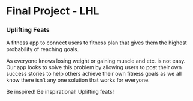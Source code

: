 # Final Project - LHL

### Uplifting Feats

A fitness app to connect users to fitness plan that gives them the highest probability of reaching goals.

As everyone knows losing weight or gaining muscle and etc. is not easy. Our app looks to solve this problem by allowing users to post their own success stories to help others achieve their own fitness goals as we all know there isn’t any one solution that works for everyone.

Be inspired! Be inspirational! Uplifting feats!
